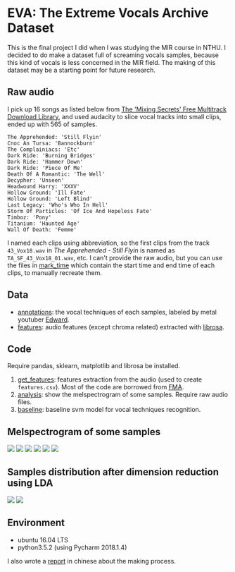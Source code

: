 # EVA: The Extreme Vocals Archive Dataset

This is the final project I did when I was studying the MIR course in NTHU. 
I decided to do make a dataset full of screaming vocals samples, because this kind of vocals is less concerned in the MIR field.
The making of this dataset may be a starting point for future research.

## Raw audio

I pick up 16 songs as listed below  from [The 'Mixing Secrets' Free Multitrack Download Library](http://www.cambridge-mt.com/ms-mtk.htm), 
and used audacity to slice vocal tracks into small clips, ended up with 565 of samples.

```
The Apprehended: 'Still Flyin'
Cnoc An Tursa: 'Bannockburn'
The Complainiacs: 'Etc'	
Dark Ride: 'Burning Bridges'
Dark Ride: 'Hammer Down'
Dark Ride: 'Piece Of Me'
Death Of A Romantic: 'The Well'
Decypher: 'Unseen'
Headwound Harry: 'XXXV'
Hollow Ground: 'Ill Fate'
Hollow Ground: 'Left Blind'
Last Legacy: 'Who's Who In Hell'
Storm Of Particles: 'Of Ice And Hopeless Fate'
Timboz: 'Pony'
Titanium: 'Haunted Age'
Wall Of Death: 'Femme'
```

I named each clips using abbreviation, so the first clips from the track `43_Vox18.wav` in _The Apprehended - Still Flyin_ 
is named as `TA_SF_43_Vox18_01.wav`, etc. I can't provide the raw audio, but you can use the files in [mark_time](mark_time) 
which contain the start time and end time of each clips, to manually recreate them.

## Data

* [annotations](annotations.csv): the vocal techniques of each samples, labeled by metal youtuber [Edward].
* [features](features.csv): audio features (except chroma related) extracted with [librosa].

[Edward]: https://www.youtube.com/channel/UCu1FDV-RQS8V3s82RuNmOWg
[librosa]: https://librosa.github.io/librosa/

## Code

Require pandas, sklearn, matplotlib and librosa be installed.

1. [get_features](get_features.py): features extraction from the audio (used to create `features.csv`). 
Most of the code are borrowed from [FMA](https://github.com/mdeff/fma/blob/master/features.py).
2. [analysis](analysis.py): show the melspectrogram of some samples. Require raw audio files.
3. [baseline](baseline_svm.py): baseline svm model for vocal techniques recognition.

## Melspectrogram of some samples

![](images/compare1.png)
![](images/compare2.png)
![](images/compare3.png)
![](images/compare4.png)
![](images/compare5.png)
![](images/compare6.png)

## Samples distribution after dimension reduction using LDA

![](images/LDA1.png)
![](images/LDA2.png)

## Environment

* ubuntu 16.04 LTS
* python3.5.2 (using Pycharm 2018.1.4)

I also wrote a [report](report.pdf) in chinese about the making process.